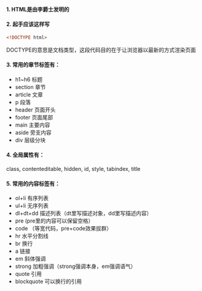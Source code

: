 #### 1. HTML是由李爵士发明的
#### 2. 起手应该这样写
```html
<!DOCTYPE html>
```
DOCTYPE的意思是文档类型，这段代码目的在于让浏览器以最新的方式渲染页面

#### 3. 常用的章节标签有：
* h1~h6    标题
* section  章节
* article  文章
* p 段落
* header 页面开头
* footer 页面尾部
* main     主要内容
* aside    旁支内容
* div 层级分块

#### 4. 全局属性有：
class, contenteditable, hidden, id, style, tabindex, title
#### 5. 常用的内容标签有：
* ol+li 有序列表
* ul+li 无序列表
* dl+dt+dd 描述列表（dt里写描述对象，dd里写描述内容）
* pre (pre里的内容可以保留空格）
* code （等宽代码，pre+code效果拔群）
* hr 水平分割线
* br 换行
* a 链接
* em 斜体强调
* strong 加粗强调（strong强调本身，em强调语气）
* quote 引用
* blockquote 可以换行的引用
